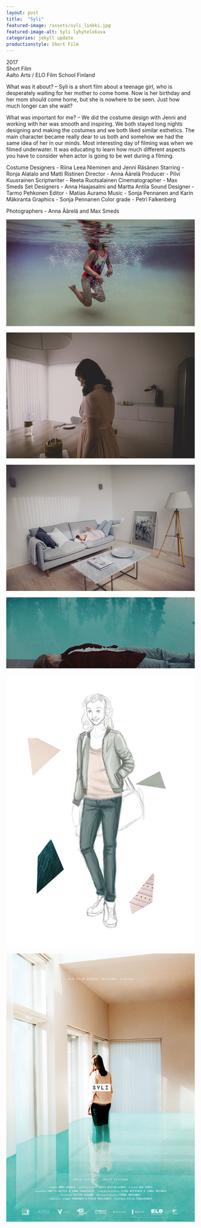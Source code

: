 ```yaml
---
layout: post
title:  "Syli"
featured-image: /assets/syli_linkki.jpg
featured-image-alt: Syli lyhytelokuva
categories: jekyll update
productionstyle: Short Film
---
```

  2017   
  Short Film  
  Aalto Arts / ELO Film School Finland  

<div class="post-text-alone">  
  What was it about? – Syli is a short film about a teenage girl, who is desperately waiting for her mother to come home. Now is her birthday and her mom should come home, but she is nowhere to be seen. Just how much longer can she wait?
<p></p> 
  What was important for me? – We did the costume design with Jenni and working with her was smooth and inspiring. We both stayed long nights designing and making the costumes and we both liked similar esthetics. The main character became really dear to us both and somehow we had the same idea of her in our minds. Most interesting day of filming was when we filmed underwater. It was educating to learn how much different aspects you have to consider when actor is going to be wet during a filming. 
<p></p> 
</div>
  Costume Designers - Riina Leea Nieminen and Jenni Räsänen  
  Starring - Ronja Alatalo and Matti Ristinen  
  Director - Anna Äärelä  
  Producer - Pilvi Kuusrainen  
  Scriptwriter - Reeta Ruotsalainen  
  Cinematographer - Max Smeds  
  Set Designers - Anna Haajasalmi and Martta Antila  
  Sound Designer - Tarmo Pehkonen  
  Editor - Matias Auramo  
  Music - Sonja Pennanen and Karin Mäkiranta  
  Graphics - Sonja Pennanen  
  Color grade - Petri Falkenberg  

Photographers - Anna Äärelä and Max Smeds


![alt text](/assets/projects/syli1.jpg)

![alt text](/assets/projects/syli2.jpg)

![alt text](/assets/projects/syli3.jpg)

![alt text](/assets/projects/syli4.jpg)

![alt text](/assets/projects/syli6.jpg)

![alt text](/assets/projects/syli5.jpg)